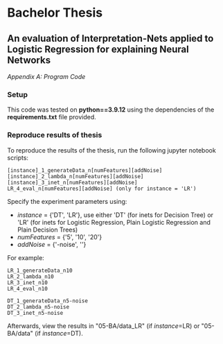 # Bachelor Thesis

## An evaluation of Interpretation-Nets applied to Logistic Regression for explaining Neural Networks

*Appendix A: Program Code*

### Setup

This code was tested on **python==3.9.12** using the dependencies of the **requirements.txt** file provided.

### Reproduce results of thesis

To reproduce the results of the thesis, run the following jupyter notebook scripts:

```
[instance]_1_generateData_n[numFeatures][addNoise]
[instance]_2_lambda_n[numFeatures][addNoise]
[instance]_3_inet_n[numFeatures][addNoise]
LR_4_eval_n[numFeatures][addNoise] (only for instance = 'LR')
```

Specify the experiment parameters using:
- *instance* = {'DT', 'LR'}, use either 'DT' (for inets for Decision Tree) or 'LR' (for inets for Logistic Regression, Plain Logistic Regression and Plain Decision Trees)
- *numFeatures* = {'5', '10', '20'}
- *addNoise* = {'-noise', ''}


For example:
```
LR_1_generateData_n10
LR_2_lambda_n10
LR_3_inet_n10
LR_4_eval_n10
```

```
DT_1_generateData_n5-noise
DT_2_lambda_n5-noise
DT_3_inet_n5-noise
```

Afterwards, view the results in "05-BA/data_LR" (if *instance*=LR) or "05-BA/data" (if *instance*=DT).